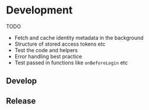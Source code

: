 # Development
TODO
* Fetch and cache identity metadata in the background
* Structure of stored access tokens etc
* Test the code and helpers
* Error handling best practice
* Test passed in functions like `onBeforeLogin` etc

## Develop
## Release